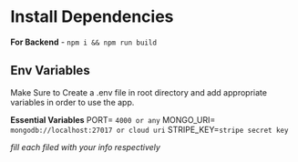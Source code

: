 ﻿
# Install Dependencies

**For Backend**  -  `npm i && npm run build`

## Env Variables

Make Sure to Create a .env file in root directory and add appropriate variables in order to use the app.

**Essential Variables**  PORT=  `4000 or any`  MONGO_URI=  `mongodb://localhost:27017 or cloud uri`  STRIPE_KEY=`stripe secret key` 

_fill each filed with your info respectively_

